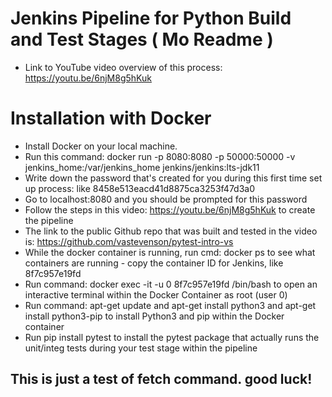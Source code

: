 # Jenkins Pipeline for Python Build and Test Stages ( Mo Readme )
- Link to YouTube video overview of this process: https://youtu.be/6njM8g5hKuk
# Installation with Docker
- Install Docker on your local machine.
- Run this command: docker run -p 8080:8080 -p 50000:50000 -v jenkins_home:/var/jenkins_home jenkins/jenkins:lts-jdk11
- Write down the password that's created for you during this first time set up process: like 8458e513eacd41d8875ca3253f47d3a0
- Go to localhost:8080 and you should be prompted for this password
- Follow the steps in this video: https://youtu.be/6njM8g5hKuk to create the pipeline
- The link to the public Github repo that was built and tested in the video is: https://github.com/vastevenson/pytest-intro-vs
- While the docker container is running, run cmd: docker ps to see what containers are running - copy the container ID for Jenkins, like 8f7c957e19fd
- Run command: docker exec -it -u 0 8f7c957e19fd /bin/bash to open an interactive terminal within the Docker Container as root (user 0)
- Run command: apt-get update and apt-get install python3 and apt-get install python3-pip to install Python3 and pip within the Docker container
- Run pip install pytest to install the pytest package that actually runs the unit/integ tests during your test stage within the pipeline

## This is just a test of fetch command. good luck!